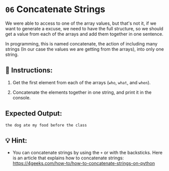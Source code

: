 # `06` Concatenate Strings

We were able to access to one of the array values, but that's not it, if we want to generate a excuse, we need to have the full structure, so we should get a value from each of the arrays and add them together in one sentence. 

In programming, this is named concatenate, the action of including many strings (In our case the values we are getting from the arrays), into only one string.

## 📝 Instructions:

1. Get the first element from each of the arrays (`who`, `what`, and `when`).

2. Concatenate the elements together in one string, and print it in the console.

## Expected Output:

```
the dog ate my food before the class
```

## 💡 Hint:

+ You can concatenate strings by using the `+` or with the backsticks. Here is an article that explains how to concatenate strings: https://4geeks.com/how-to/how-to-concatenate-strings-on-python